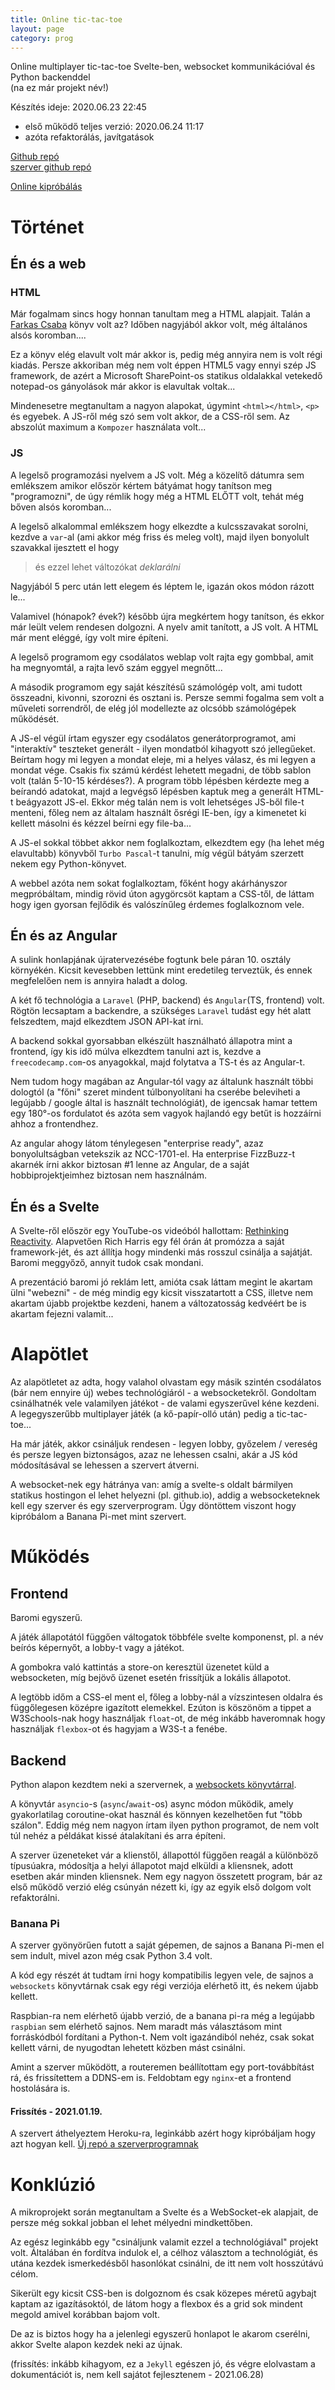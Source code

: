 ```yaml
---
title: Online tic-tac-toe
layout: page
category: prog
---
```


Online multiplayer tic-tac-toe Svelte-ben, websocket kommunikációval és Python backenddel    
(na ez már projekt név!)

Készítés ideje: 2020.06.23 22:45
- első működő teljes verzió: 2020.06.24 11:17
- azóta refaktorálás, javítgatások

[Github repó](https://github.com/sasszem/tic-tac-toe)   
[szerver github repó](https://github.com/Sasszem/heroku-ttt-server)

[Online kipróbálás](https://sasszem.github.io/tic-tac-toe/)

# Történet

## Én és a web

### HTML

Már fogalmam sincs hogy honnan tanultam meg a HTML alapjait. Talán a [Farkas Csaba](https://www.libri.hu/konyv/farkas_csaba.programozasi-ismeretek-halado-felhaszna) könyv volt az? Időben nagyjából akkor volt, még általános alsós koromban....

Ez a könyv elég elavult volt már akkor is, pedig még annyira nem is volt régi kiadás. Persze akkoriban még nem volt éppen HTML5 vagy ennyi szép JS framework, de azért a Microsoft SharePoint-os statikus oldalakkal vetekedő notepad-os gányolások már akkor is elavultak voltak...

Mindenesetre megtanultam a nagyon alapokat, úgymint `<html></html>`, `<p>` és egyebek. A JS-ről még szó sem volt akkor, de a CSS-ről sem. Az abszolút maximum a `Kompozer` használata volt...

### JS

A legelső programozási nyelvem a JS volt. Még a közelítő dátumra sem emlékszem amikor először kértem bátyámat hogy tanítson meg "programozni", de úgy rémlik hogy még a HTML ELŐTT volt, tehát még bőven alsós koromban...

A legelső alkalommal emlékszem hogy elkezdte a kulcsszavakat sorolni, kezdve a `var`-al (ami akkor még friss és meleg volt), majd ilyen bonyolult szavakkal ijesztett el hogy

> és ezzel lehet változókat *deklarálni*

Nagyjából 5 perc után lett elegem és léptem le, igazán okos módon rázott le... 

Valamivel (hónapok? évek?) később újra megkértem hogy tanítson, és ekkor már leült velem rendesen dolgozni. A nyelv amit tanított, a JS volt. A HTML már ment eléggé, így volt mire építeni. 

A legelső programom egy csodálatos weblap volt rajta egy gombbal, amit ha megnyomtál, a rajta levő szám eggyel megnőtt...

A második programom egy saját készítésű számológép volt, ami tudott összeadni, kivonni, szorozni és osztani is. Persze semmi fogalma sem volt a műveleti sorrendről, de elég jól modellezte az olcsóbb számológépek működését.

A JS-el végül írtam egyszer egy csodálatos generátorprogramot, ami "interaktív" teszteket generált - ilyen mondatból kihagyott szó jellegűeket. Beírtam hogy mi legyen a mondat eleje, mi a helyes válasz, és mi legyen a mondat vége. Csakis fix számú kérdést lehetett megadni, de több sablon volt (talán 5-10-15 kérdéses?). A program több lépésben kérdezte meg a beírandó adatokat, majd a legvégső lépésben kaptuk meg a generált HTML-t beágyazott JS-el. Ekkor még talán nem is volt lehetséges JS-ből file-t menteni, főleg nem az általam használt ősrégi IE-ben, így a kimenetet ki kellett másolni és kézzel beírni egy file-ba...

A JS-el sokkal többet akkor nem foglalkoztam, elkezdtem egy (ha lehet még elavultabb) könyvből `Turbo Pascal`-t tanulni, míg végül bátyám szerzett nekem egy Python-könyvet. 

A webbel azóta nem sokat foglalkoztam, főként hogy akárhányszor megpróbáltam, mindig rövid úton agygörcsöt kaptam a CSS-től, de láttam hogy igen gyorsan fejlődik és valószínűleg érdemes foglalkoznom vele.

## Én és az Angular

A sulink honlapjának újratervezésébe fogtunk bele páran 10. osztály környékén. Kicsit kevesebben lettünk mint eredetileg terveztük, és ennek megfelelően nem is annyira haladt a dolog.

A két fő technológia a `Laravel` (PHP, backend) és `Angular`(TS, frontend) volt. Rögtön lecsaptam a backendre, a szükséges `Laravel` tudást egy hét alatt felszedtem, majd elkezdtem JSON API-kat írni. 

A backend sokkal gyorsabban elkészült használható állapotra mint a frontend, így kis idő múlva elkezdtem tanulni azt is, kezdve a `freecodecamp.com`-os anyagokkal, majd folytatva a TS-t és az Angular-t. 

Nem tudom hogy magában az Angular-tól vagy az általunk használt többi dologtól (a "főni" szeret mindent túlbonyolítani ha cserébe beleviheti a legújabb / google által is használt technológiát), de igencsak hamar tettem egy 180°-os fordulatot és azóta sem vagyok hajlandó egy betűt is hozzáírni ahhoz a frontendhez.

Az angular ahogy látom ténylegesen "enterprise ready", azaz bonyolultságban vetekszik az NCC-1701-el. Ha enterprise FizzBuzz-t akarnék írni akkor biztosan #1 lenne az Angular, de a saját hobbiprojektjeimhez biztosan nem használnám.

## Én és a Svelte

A Svelte-ről először egy YouTube-os videóból hallottam: [Rethinking Reactivity](https://www.youtube.com/watch?v=AdNJ3fydeao). Alapvetően Rich Harris egy fél órán át promózza a saját framework-jét, és azt állítja hogy mindenki más rosszul csinálja a sajátját. Baromi meggyőző, annyit tudok csak mondani.

A prezentáció baromi jó reklám lett, amióta csak láttam megint le akartam ülni "webezni" - de még mindig egy kicsit visszatartott a CSS, illetve nem akartam újabb projektbe kezdeni, hanem a változatosság kedvéért be is akartam fejezni valamit...

# Alapötlet

Az alapötletet az adta, hogy valahol olvastam egy másik szintén csodálatos (bár nem ennyire új) webes technológiáról - a websocketekről. Gondoltam csinálhatnék vele valamilyen játékot - de valami egyszerűvel kéne kezdeni. A legegyszerűbb multiplayer játék (a kő-papír-olló után) pedig a tic-tac-toe...

Ha már játék, akkor csináljuk rendesen - legyen lobby, győzelem / vereség és persze legyen biztonságos, azaz ne lehessen csalni, akár a JS kód módosításával se lehessen a szervert átverni.

A websocket-nek egy hátránya van: amíg a svelte-s oldalt bármilyen statikus hostingon el lehet helyezni (pl. github.io), addig a websocketeknek kell egy szerver és egy szerverprogram. Úgy döntöttem viszont hogy kipróbálom a Banana Pi-met mint szervert. 

# Működés

## Frontend

Baromi egyszerű.

A játék állapotától függően váltogatok többféle svelte komponenst, pl. a név beírós képernyőt, a lobby-t vagy a játékot.

A gombokra való kattintás a store-on keresztül üzenetet küld a websocketen, míg bejövő üzenet esetén frissítjük a lokális állapotot.

A legtöbb időm a CSS-el ment el, főleg a lobby-nál a vízszintesen oldalra és függőlegesen középre igazított elemekkel. Ezúton is köszönöm a tippet a W3Schools-nak hogy használjak `float`-ot, de még inkább haveromnak hogy használjak `flexbox`-ot és hagyjam a W3S-t a fenébe.

## Backend

Python alapon kezdtem neki a szervernek, a [websockets könyvtárral](https://websockets.readthedocs.io/en/stable/intro.html).

A könyvtár `asyncio`-s (`async`/`await`-os) async módon működik, amely gyakorlatilag coroutine-okat használ és könnyen kezelhetően fut "több szálon". Eddig még nem nagyon írtam ilyen python programot, de nem volt túl nehéz a példákat kissé átalakítani és arra építeni.

A szerver üzeneteket vár a klienstől, állapottól függően reagál a különböző típusúakra, módosítja a helyi állapotot majd elküldi a kliensnek, adott esetben akár minden kliensnek. Nem egy nagyon összetett program, bár az első működő verzió elég csúnyán nézett ki, így az egyik első dolgom volt refaktorálni.

### Banana Pi

A szerver gyönyörűen futott a saját gépemen, de sajnos a Banana Pi-men el sem indult, mivel azon még csak Python 3.4 volt. 

A kód egy részét át tudtam írni hogy kompatibilis legyen vele, de sajnos a `websockets` könyvtárnak csak egy régi verziója elérhető itt, és nekem újabb kellett.

Raspbian-ra nem elérhető újabb verzió, de a banana pi-ra még a legújabb `raspbian`  sem elérhető sajnos. Nem maradt más választásom mint forráskódból fordítani a Python-t. Nem volt igazándiból nehéz, csak sokat kellett várni, de nyugodtan lehetett közben mást csinálni.

Amint a szerver működött, a routeremen beállítottam egy port-továbbítást rá, és frissítettem a DDNS-em is. Feldobtam egy `nginx`-et a frontend hostolására is.

#### Frissítés - 2021.01.19.

A szervert áthelyeztem Heroku-ra, leginkább azért hogy kipróbáljam hogy azt hogyan kell.
[Új repó a szerverprogramnak](https://github.com/Sasszem/heroku-ttt-server)

# Konklúzió

A mikroprojekt során megtanultam a Svelte és a WebSocket-ek alapjait, de persze még sokkal jobban el lehet mélyedni mindkettőben.

Az egész leginkább egy "csináljunk valamit ezzel a technológiával" projekt volt. Általában én fordítva indulok el, a célhoz választom a technológiát, és utána kezdek ismerkedésből hasonlókat csinálni, de itt nem volt hosszútávú célom.

Sikerült egy kicsit CSS-ben is dolgoznom és csak közepes méretű agybajt kaptam az igazításoktól, de látom hogy a flexbox és a grid sok mindent megold amivel korábban bajom volt.

De az is biztos hogy ha a jelenlegi egyszerű honlapot le akarom cserélni, akkor Svelte alapon kezdek neki az újnak.

(frissítés: inkább kihagyom, ez a `Jekyll` egészen jó, és végre elolvastam a dokumentációt is, nem kell sajátot fejlesztenem - 2021.06.28)